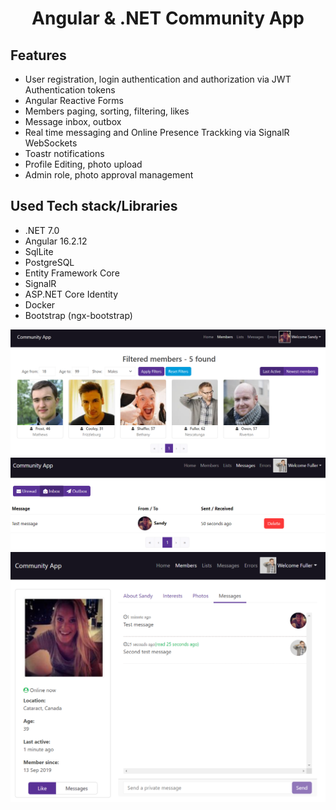 <h1 align="center">Angular & .NET Community App</h1>

## Features
- User registration, login authentication and authorization via JWT Authentication tokens
- Angular Reactive Forms
- Members paging, sorting, filtering, likes
- Message inbox, outbox
- Real time messaging and Online Presence Trackking via SignalR WebSockets
- Toastr notifications
- Profile Editing, photo upload
- Admin role, photo approval management

## Used Tech stack/Libraries
- .NET 7.0
- Angular 16.2.12
- SqlLite
- PostgreSQL
- Entity Framework Core
- SignalR
- ASP.NET Core Identity
- Docker
- Bootstrap (ngx-bootstrap)

![demo-1](./github_images/demo-1.png)
![demo-2](./github_images/demo-2.png)
![demo-3](./github_images/demo-3.png)

